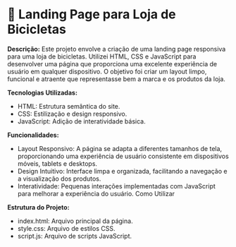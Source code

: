# 🚴 Landing Page para Loja de Bicicletas

**Descrição:**
Este projeto envolve a criação de uma landing page responsiva para uma loja de bicicletas. Utilizei HTML, CSS e JavaScript para desenvolver uma página que proporciona uma excelente experiência de usuário em qualquer dispositivo. O objetivo foi criar um layout limpo, funcional e atraente que representasse bem a marca e os produtos da loja.

**Tecnologias Utilizadas:**
* HTML: Estrutura semântica do site.
* CSS: Estilização e design responsivo.
* JavaScript: Adição de interatividade básica.

**Funcionalidades:**
* Layout Responsivo: A página se adapta a diferentes tamanhos de tela, proporcionando uma experiência de usuário consistente em dispositivos móveis, tablets e desktops.
* Design Intuitivo: Interface limpa e organizada, facilitando a navegação e a visualização dos produtos.
* Interatividade: Pequenas interações implementadas com JavaScript para melhorar a experiência do usuário.
Como Utilizar

**Estrutura do Projeto:**
* index.html: Arquivo principal da página.
* style.css: Arquivo de estilos CSS.
* script.js: Arquivo de scripts JavaScript.
